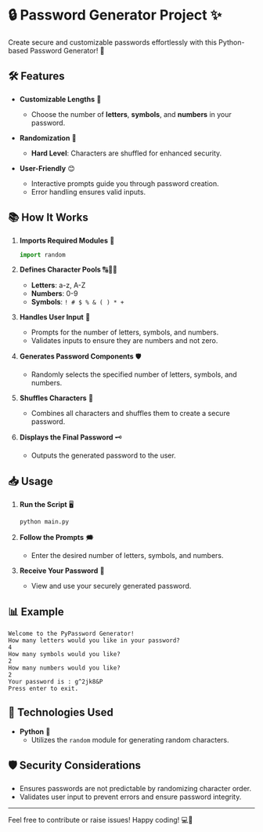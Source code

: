 # 🔒 Password Generator Project ✨

Create secure and customizable passwords effortlessly with this Python-based Password Generator! 🚀

## 🛠 Features

- **Customizable Lengths** 🔢
  - Choose the number of **letters**, **symbols**, and **numbers** in your password.
  
- **Randomization** 🎲
  - **Hard Level**: Characters are shuffled for enhanced security.
  
- **User-Friendly** 😊
  - Interactive prompts guide you through password creation.
  - Error handling ensures valid inputs.

## 📚 How It Works

1. **Imports Required Modules** 🐍
   ```py
   import random
   ```
   
2. **Defines Character Pools** 🔠🔢🔣
   - **Letters**: a-z, A-Z
   - **Numbers**: 0-9
   - **Symbols**: `! # $ % & ( ) * +`
   
3. **Handles User Input** 📝
   - Prompts for the number of letters, symbols, and numbers.
   - Validates inputs to ensure they are numbers and not zero.
   
4. **Generates Password Components** 🛡
   - Randomly selects the specified number of letters, symbols, and numbers.
   
5. **Shuffles Characters** 🔀
   - Combines all characters and shuffles them to create a secure password.
   
6. **Displays the Final Password** 🗝️
   - Outputs the generated password to the user.

## 📥 Usage

1. **Run the Script** 🖥️
   ```bash
   python main.py
   ```
   
2. **Follow the Prompts** 🗯️
   - Enter the desired number of letters, symbols, and numbers.
   
3. **Receive Your Password** 🎉
   - View and use your securely generated password.

## 📊 Example

```
Welcome to the PyPassword Generator!
How many letters would you like in your password?
4
How many symbols would you like?
2
How many numbers would you like?
2
Your password is : g^2jk8&P
Press enter to exit.
```

## 🧰 Technologies Used

- **Python** 🐍
  - Utilizes the `random` module for generating random characters.

## 🛡 Security Considerations

- Ensures passwords are not predictable by randomizing character order.
- Validates user input to prevent errors and ensure password integrity.

---

Feel free to contribute or raise issues! Happy coding! 💻🔐
